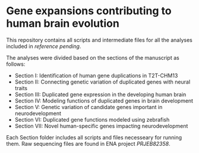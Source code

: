 # Gene expansions contributing to human brain evolution

This repository contains all scripts and intermediate files for all the analyses included in *reference pending*.

The analyses were divided based on the sections of the manuscript as follows:

- Section I: Identification of human gene duplications in T2T-CHM13
- Section II: Connecting genetic variation of duplicated genes with neural traits
- Section III: Duplicated gene expression in the developing human brain
- Section IV: Modeling functions of duplicated genes in brain development
- Section V: Genetic variation of candidate genes important in neurodevelopment
- Section VI: Duplicated gene functions modeled using zebrafish
- Section VII: Novel human-specific genes impacting neurodevelopment

Each Section folder includes all scripts and files necesseary for running them. Raw sequencing files are found in ENA project *PRJEB82358*.
